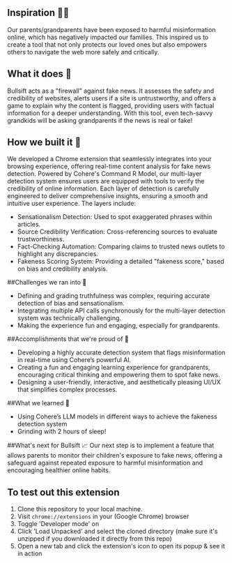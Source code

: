 ## Inspiration 👴🏻
Our parents/grandparents have been exposed to harmful misinformation online, which has negatively impacted our families. This inspired us to create a tool that not only protects our loved ones but also empowers others to navigate the web more safely and critically.

## What it does 🚨
Bullsift acts as a "firewall" against fake news. It assesses the safety and credibility of websites, alerts users if a site is untrustworthy, and offers a game to explain why the content is flagged, providing users with factual information for a deeper understanding. With this tool, even tech-savvy grandkids will be asking grandparents if the news is real or fake!

## How we built it 🔧
We developed a Chrome extension that seamlessly integrates into your browsing experience, offering real-time content analysis for fake news detection. Powered by Cohere's Command R Model, our multi-layer detection system ensures users are equipped with tools to verify the credibility of online information. Each layer of detection is carefully engineered to deliver comprehensive insights, ensuring a smooth and intuitive user experience. The layers include:

- Sensationalism Detection: Used to spot exaggerated phrases within articles.
- Source Credibility Verification: Cross-referencing sources to evaluate trustworthiness.
- Fact-Checking Automation: Comparing claims to trusted news outlets to highlight any discrepancies.
- Fakeness Scoring System: Providing a detailed "fakeness score," based on bias and credibility analysis.

##Challenges we ran into 🏁
- Defining and grading truthfulness was complex, requiring accurate detection of bias and sensationalism.
- Integrating multiple API calls synchronously for the multi-layer detection system was technically challenging.
- Making the experience fun and engaging, especially for grandparents.

##Accomplishments that we're proud of 🌟
- Developing a highly accurate detection system that flags misinformation in real-time using Cohere’s powerful AI.
- Creating a fun and engaging learning experience for grandparents, encouraging critical thinking and empowering them to spot fake news.
- Designing a user-friendly, interactive, and aesthetically pleasing UI/UX that simplifies complex processes.

##What we learned 📖
- Using Cohere’s LLM models in different ways to achieve the fakeness detection system
- Grinding with 2 hours of sleep!

##What's next for Bullsift 📈
Our next step is to implement a feature that allows parents to monitor their children's exposure to fake news, offering a safeguard against repeated exposure to harmful misinformation and encouraging healthier online habits.

## To test out this extension

1. Clone this repository to your local machine.
2. Visit `chrome://extensions` in your (Google Chrome) browser
3. Toggle 'Developer mode' on
4. Click 'Load Unpacked' and select the cloned directory (make sure it's unzipped if you downloaded it directly from this repo)
5. Open a new tab and click the extension's icon to open its popup & see it in action
